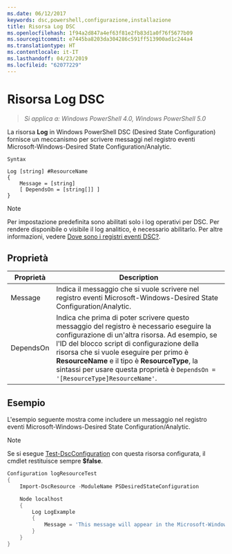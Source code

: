 ```yaml
---
ms.date: 06/12/2017
keywords: dsc,powershell,configurazione,installazione
title: Risorsa Log DSC
ms.openlocfilehash: 1f94a2d847a4ef63f81e2fb83d1a0f76f5677b09
ms.sourcegitcommit: e7445ba8203da304286c591ff513900ad1c244a4
ms.translationtype: HT
ms.contentlocale: it-IT
ms.lasthandoff: 04/23/2019
ms.locfileid: "62077229"
---
```

# <a name="dsc-log-resource"></a>Risorsa Log DSC

> _Si applica a: Windows PowerShell 4.0, Windows PowerShell 5.0_

La risorsa __Log__ in Windows PowerShell DSC (Desired State Configuration) fornisce un meccanismo per scrivere messaggi nel registro eventi Microsoft-Windows-Desired State Configuration/Analytic.

```
Syntax

Log [string] #ResourceName
{
    Message = [string]
    [ DependsOn = [string[]] ]
}
```

> [!NOTE]
> Per impostazione predefinita sono abilitati solo i log operativi per DSC. Per rendere disponibile o visibile il log analitico, è necessario abilitarlo. Per altre informazioni, vedere [Dove sono i registri eventi DSC?](../../../troubleshooting/troubleshooting.md#where-are-dsc-event-logs).

## <a name="properties"></a>Proprietà

| Proprietà | Description |
| --- | --- |
| Message| Indica il messaggio che si vuole scrivere nel registro eventi Microsoft-Windows-Desired State Configuration/Analytic.|
| DependsOn | Indica che prima di poter scrivere questo messaggio del registro è necessario eseguire la configurazione di un'altra risorsa. Ad esempio, se l'ID del blocco script di configurazione della risorsa che si vuole eseguire per primo è **ResourceName** e il tipo è **ResourceType**, la sintassi per usare questa proprietà è `DependsOn = '[ResourceType]ResourceName'`.|

## <a name="example"></a>Esempio

L'esempio seguente mostra come includere un messaggio nel registro eventi Microsoft-Windows-Desired State Configuration/Analytic.

> [!NOTE]
> Se si esegue [Test-DscConfiguration](https://technet.microsoft.com/en-us/library/dn407382.aspx) con questa risorsa configurata, il cmdlet restituisce sempre **$false**.

```powershell
Configuration logResourceTest
{
    Import-DscResource -ModuleName PSDesiredStateConfiguration

    Node localhost
    {
        Log LogExample
        {
            Message = 'This message will appear in the Microsoft-Windows-Desired State Configuration/Analytic event log.'
        }
    }
}
```
